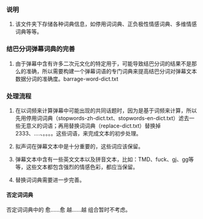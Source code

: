 ### 说明
1. 该文件夹下存储各种词典信息，如停用词词典、正负极性情感词典、多维情感词典等等。

### 结巴分词弹幕词典的完善
1. 由于弹幕中含有许多二次元文化的特定用于，可能导致结巴分词的结果不是那么的准确，所以需要构建一个弹幕词语的专门词典来提高结巴分词对弹幕文本数据分词的准确度。barrage-word-dict.txt

### 处理流程
1. 在以词频来计算弹幕中可能出现的共同话题时，因为是基于词频来计算，所以先用停用词词典（stopwords-zh-dict.txt、stopwords-en-dict.txt）滤去一些无意义的词语；再用替换词词典（replace-dict.txt）替换掉2333、....、。。。。这些词语，来完成文本的初步处理。

  1. 拟声词在弹幕文本中是十分重要的，这些词应该保留。
  2. 弹幕文本中含有一些英文文本以及拼音文本，比如：TMD、fuck、gj、gg等等，这些文本都包含强烈的情感色彩，都应当保留。
  3. 替换词词典需要进一步完善。


#### 否定词词典
否定词词典中的 愈……愈 越……越 组合暂时不考虑。